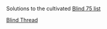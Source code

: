Solutions to the cultivated [Blind 75 list](https://leetcode.com/list/xoqag3yj/)

[Blind Thread](https://www.teamblind.com/post/New-Year-Gift---Curated-List-of-Top-75-LeetCode-Questions-to-Save-Your-Time-OaM1orEU)

